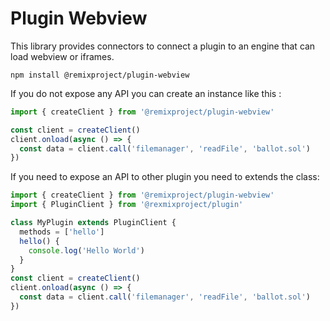 # Plugin Webview

This library provides connectors to connect a plugin to an engine that can load webview or iframes.
```
npm install @remixproject/plugin-webview
```

If you do not expose any API you can create an instance like this :
```typescript
import { createClient } from '@remixproject/plugin-webview'

const client = createClient()
client.onload(async () => {
  const data = client.call('filemanager', 'readFile', 'ballot.sol')
})
```

If you need to expose an API to other plugin you need to extends the class: 
```typescript
import { createClient } from '@remixproject/plugin-webview'
import { PluginClient } from '@rexmixproject/plugin'

class MyPlugin extends PluginClient {
  methods = ['hello']
  hello() {
    console.log('Hello World')
  }
}
const client = createClient()
client.onload(async () => {
  const data = client.call('filemanager', 'readFile', 'ballot.sol')
})
```